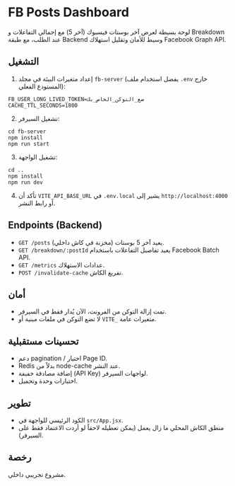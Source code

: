 # FB Posts Dashboard

لوحة بسيطة لعرض آخر بوستات فيسبوك (آخر 5) مع إجمالي التفاعلات و Breakdown عند الطلب، مع طبقة Backend وسيط للأمان وتقليل استهلاك Facebook Graph API.

## التشغيل

1. إعداد متغيرات البيئة في مجلد `fb-server` (يفضل استخدام ملف `.env` خارج المستودع الفعلي):
```
FB_USER_LONG_LIVED_TOKEN=ضع_التوكن_الخاص_بك
CACHE_TTL_SECONDS=1800
```
2. تشغيل السيرفر:
```
cd fb-server
npm install
npm run start
```
3. تشغيل الواجهة:
```
cd ..
npm install
npm run dev
```
4. تأكد أن `VITE_API_BASE_URL` في `.env.local` يشير إلى `http://localhost:4000` أو رابط النشر.

## Endpoints (Backend)
- `GET /posts` يعيد آخر 5 بوستات (مخزنة في كاش داخلي).
- `GET /breakdown/:postId` يعيد تفاصيل التفاعلات باستخدام Facebook Batch API.
- `GET /metrics` عدادات الاستهلاك.
- `POST /invalidate-cache` تفريغ الكاش.

## أمان
- تمت إزالة التوكن من الفرونت، الآن يُدار فقط في السيرفر.
- لا تضع التوكن في ملفات مبنية أو `VITE_` متغيرات عامة.

## تحسينات مستقبلية
- دعم pagination / اختيار Page ID.
- Redis بدلاً من node-cache عند النشر.
- إضافة مصادقة خفيفة (API Key) لواجهات السيرفر.
- اختبارات وحدة وتحميل.

## تطوير
- الكود الرئيسي للواجهة في `src/App.jsx`.
- منطق الكاش المحلي ما زال يعمل (يمكن تعطيله لاحقاً لو أردت الاعتماد فقط على السيرفر).

## رخصة
مشروع تجريبي داخلي.
